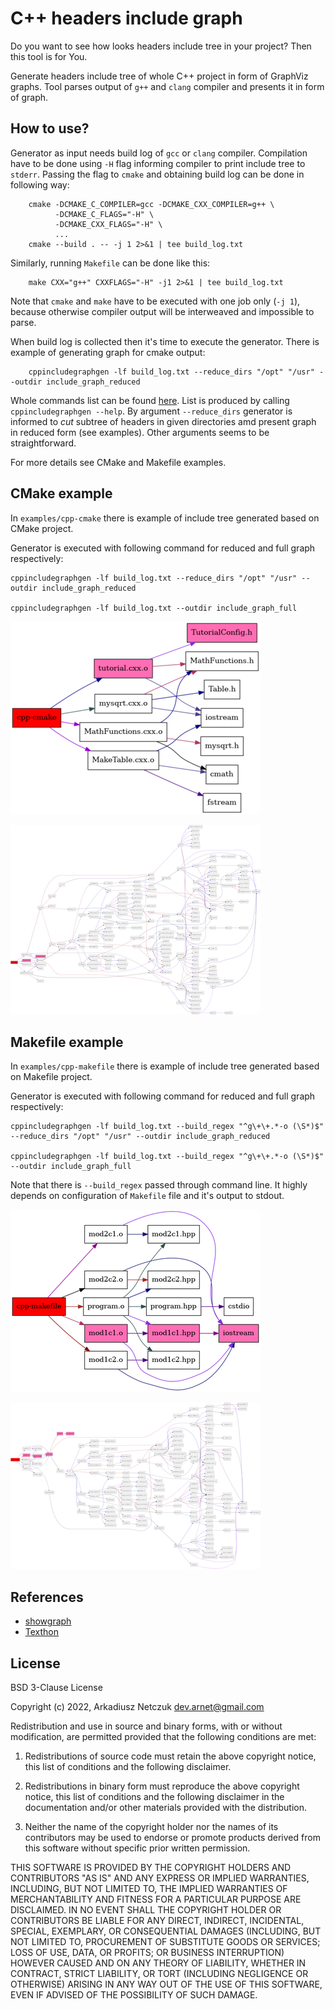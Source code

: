 # C++ headers include graph

Do you want to see how looks headers include tree in your project? Then this tool is for You.

Generate headers include tree of whole C++ project in form of GraphViz graphs.
Tool parses output of `g++` and `clang` compiler and presents it in form of graph.



## How to use?

Generator as input needs build log of `gcc` or `clang` compiler. Compilation have to be done using `-H` flag
informing compiler to print include tree to `stderr`.
Passing the flag to `cmake` and obtaining build log can be done in following way:
```
    cmake -DCMAKE_C_COMPILER=gcc -DCMAKE_CXX_COMPILER=g++ \
          -DCMAKE_C_FLAGS="-H" \
          -DCMAKE_CXX_FLAGS="-H" \
          ...
    cmake --build . -- -j 1 2>&1 | tee build_log.txt
```
Similarly, running `Makefile` can be done like this:
```
    make CXX="g++" CXXFLAGS="-H" -j1 2>&1 | tee build_log.txt
```
Note that `cmake` and `make` have to be executed with one job only (`-j 1`), because otherwise compiler output will be 
interweaved and impossible to parse.

When build log is collected then it's time to execute the generator. 
There is example of generating graph for cmake output:
```
    cppincludegraphgen -lf build_log.txt --reduce_dirs "/opt" "/usr" --outdir include_graph_reduced
```
Whole commands list can be found [here](doc/cmd_args.txt). List is produced by calling `cppincludegraphgen --help`.
By argument `--reduce_dirs` generator is informed to *cut* subtree of headers in given directories amd present graph in reduced form (see examples). 
Other arguments seems to be straightforward.  

For more details see CMake and Makefile examples.



## CMake example

In `examples/cpp-cmake` there is example of include tree generated based on CMake project.

Generator is executed with following command for reduced and full graph respectively:
```
cppincludegraphgen -lf build_log.txt --reduce_dirs "/opt" "/usr" --outdir include_graph_reduced

cppincludegraphgen -lf build_log.txt --outdir include_graph_full
```

[![include reduced graph](examples/cpp-cmake/include_graph_reduced/include_tree.gv-small.png "include reduced graph")](examples/cpp-cmake/include_graph_reduced/include_tree.gv.png)

[![include full graph](examples/cpp-cmake/include_graph_full/include_tree.gv-small.png "include full graph")](examples/cpp-cmake/include_graph_full/include_tree.gv.png)



## Makefile example

In `examples/cpp-makefile` there is example of include tree generated based on Makefile project.

Generator is executed with following command for reduced and full graph respectively:
```
cppincludegraphgen -lf build_log.txt --build_regex "^g\+\+.*-o (\S*)$" --reduce_dirs "/opt" "/usr" --outdir include_graph_reduced

cppincludegraphgen -lf build_log.txt --build_regex "^g\+\+.*-o (\S*)$" --outdir include_graph_full
```

Note that there is `--build_regex` passed through command line. It highly depends on configuration of `Makefile` file and it's output to stdout.

[![include reduced graph](examples/cpp-makefile/include_graph_reduced/include_tree.gv-small.png "include reduced graph")](examples/cpp-makefile/include_graph_reduced/include_tree.gv.png)

[![include full graph](examples/cpp-makefile/include_graph_full/include_tree.gv-small.png "include full graph")](examples/cpp-makefile/include_graph_full/include_tree.gv.png)



## References

- [showgraph](https://github.com/anetczuk/showgraph-py)
- [Texthon](texthon.chipsforbrain.org/)



## License

BSD 3-Clause License

Copyright (c) 2022, Arkadiusz Netczuk <dev.arnet@gmail.com>

Redistribution and use in source and binary forms, with or without
modification, are permitted provided that the following conditions are met:

1. Redistributions of source code must retain the above copyright notice, this
   list of conditions and the following disclaimer.

2. Redistributions in binary form must reproduce the above copyright notice,
   this list of conditions and the following disclaimer in the documentation
   and/or other materials provided with the distribution.

3. Neither the name of the copyright holder nor the names of its
   contributors may be used to endorse or promote products derived from
   this software without specific prior written permission.

THIS SOFTWARE IS PROVIDED BY THE COPYRIGHT HOLDERS AND CONTRIBUTORS "AS IS"
AND ANY EXPRESS OR IMPLIED WARRANTIES, INCLUDING, BUT NOT LIMITED TO, THE
IMPLIED WARRANTIES OF MERCHANTABILITY AND FITNESS FOR A PARTICULAR PURPOSE ARE
DISCLAIMED. IN NO EVENT SHALL THE COPYRIGHT HOLDER OR CONTRIBUTORS BE LIABLE
FOR ANY DIRECT, INDIRECT, INCIDENTAL, SPECIAL, EXEMPLARY, OR CONSEQUENTIAL
DAMAGES (INCLUDING, BUT NOT LIMITED TO, PROCUREMENT OF SUBSTITUTE GOODS OR
SERVICES; LOSS OF USE, DATA, OR PROFITS; OR BUSINESS INTERRUPTION) HOWEVER
CAUSED AND ON ANY THEORY OF LIABILITY, WHETHER IN CONTRACT, STRICT LIABILITY,
OR TORT (INCLUDING NEGLIGENCE OR OTHERWISE) ARISING IN ANY WAY OUT OF THE USE
OF THIS SOFTWARE, EVEN IF ADVISED OF THE POSSIBILITY OF SUCH DAMAGE.
